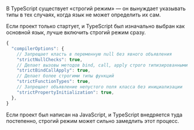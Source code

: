 В TypeScript существует «строгий режим» — он вынуждает указывать типы в тех случаях, когда язык не может определить их сам.

Если проект только стартует, и TypeScript был изначально выбран как основной язык, лучше включить строгий режим сразу.

```js
{
  "compilerOptions": {
    // Запрещает класть в переменную null без явного объявления
    "strictNullChecks": true,
    // Делает вызовы методов bind, call, apply строго типизированными
    "strictBindCallApply": true,
    // Делает более строгими типы функций
    "strictFunctionTypes": true,
    // Запрещает объявление непустого поля класса без инициализации
    "strictPropertyInitialization": true,
  },
}
```

Если проект был написан на JavaScript, и TypeScript внедряется туда постепенно, строгий режим может сильно замедлить этот процесс.
